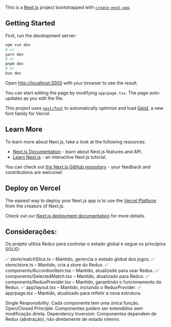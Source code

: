 This is a [Next.js](https://nextjs.org) project bootstrapped with [`create-next-app`](https://nextjs.org/docs/app/api-reference/cli/create-next-app).

## Getting Started

First, run the development server:

```bash
npm run dev
# or
yarn dev
# or
pnpm dev
# or
bun dev
```

Open [http://localhost:3000](http://localhost:3000) with your browser to see the result.

You can start editing the page by modifying `app/page.tsx`. The page auto-updates as you edit the file.

This project uses [`next/font`](https://nextjs.org/docs/app/building-your-application/optimizing/fonts) to automatically optimize and load [Geist](https://vercel.com/font), a new font family for Vercel.

## Learn More

To learn more about Next.js, take a look at the following resources:

- [Next.js Documentation](https://nextjs.org/docs) - learn about Next.js features and API.
- [Learn Next.js](https://nextjs.org/learn) - an interactive Next.js tutorial.

You can check out [the Next.js GitHub repository](https://github.com/vercel/next.js) - your feedback and contributions are welcome!

## Deploy on Vercel

The easiest way to deploy your Next.js app is to use the [Vercel Platform](https://vercel.com/new?utm_medium=default-template&filter=next.js&utm_source=create-next-app&utm_campaign=create-next-app-readme) from the creators of Next.js.

Check out our [Next.js deployment documentation](https://nextjs.org/docs/app/building-your-application/deploying) for more details.


## Considerações:

Os projeto utiliza Redux para controlar o estado global e segue os princípios SOLID:

✅ store/matchSlice.ts – Mantido, gerencia o estado global dos jogos.
✅ store/store.ts – Mantido, cria a store do Redux.
✅ components/AccordionItem.tsx – Mantido, atualizado para usar Redux.
✅ components/SelectedMatch.tsx – Mantido, atualizado para Redux.
✅ components/ReduxProvider.tsx – Mantido, garantindo o funcionamento do Redux.
✅ app/layout.tsx – Mantido, incluindo o ReduxProvider.
✅ app/page.tsx – Mantido, atualizado para refletir a nova estrutura.

Single Responsibility: Cada componente tem uma única função.
Open/Closed Principle: Componentes podem ser estendidos sem modificação direta.
Dependency Inversion: Componentes dependem de Redux (abstração), não diretamente de estado interno.